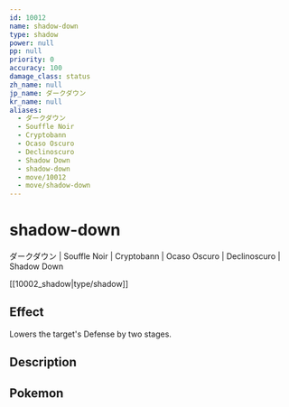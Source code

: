 ```yaml
---
id: 10012
name: shadow-down
type: shadow
power: null
pp: null
priority: 0
accuracy: 100
damage_class: status
zh_name: null
jp_name: ダークダウン
kr_name: null
aliases:
  - ダークダウン
  - Souffle Noir
  - Cryptobann
  - Ocaso Oscuro
  - Declinoscuro
  - Shadow Down
  - shadow-down
  - move/10012
  - move/shadow-down
---
```

# shadow-down
    
ダークダウン | Souffle Noir | Cryptobann | Ocaso Oscuro | Declinoscuro | Shadow Down

[[10002_shadow|type/shadow]]

## Effect

Lowers the target's Defense by two stages.

## Description



## Pokemon



